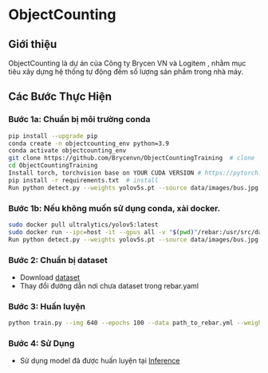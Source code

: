 # ObjectCounting

## Giới thiệu

ObjectCounting là dự án của Công ty Brycen VN và Logitem , nhằm mục tiêu xây dựng hệ thống tự động đếm số lượng sản phẩm trong nhà máy.

## Các Bước Thực Hiện

### Bước 1a: Chuẩn bị môi trường conda

```bash
pip install --upgrade pip
conda create -n objectcounting_env python=3.9
conda activate objectcounting_env
git clone https://github.com/Brycenvn/ObjectCountingTraining  # clone
cd ObjectCountingTraining
Install torch, torchvision base on YOUR CUDA VERSION # https://pytorch.org/
pip install -r requirements.txt  # install
Run python detect.py --weights yolov5s.pt --source data/images/bus.jpg # kiểm tra môi trường đã được cài đặt thành công
```

### Bước 1b: Nếu không muốn sử dụng conda, xài docker.

```bash
sudo docker pull ultralytics/yolov5:latest
sudo docker run --ipc=host -it --gpus all -v "$(pwd)"/rebar:/usr/src/datasets ultralytics/yolov5:latest
Run python detect.py --weights yolov5s.pt --source data/images/bus.jpg # kiểm tra môi trường đã được cài đặt thành công
```

### Bước 2: Chuẩn bị dataset 

- Download [dataset](https://drive.google.com/drive/folders/1N9SwvQ0cRwZWhkkW7O3D2gD17EboFB5y?usp=drive_link)
- Thay đổi đường dẫn nơi chưa dataset trong rebar.yaml

### Bước 3: Huấn luyện 

```bash
python train.py --img 640 --epochs 100 --data path_to_rebar.yml --weights yolov5s.pt
```

### Bước 4: Sử Dụng

- Sử dụng model đã được huấn luyện tại [Inference](https://github.com/Brycenvn/ObjectCountingInference)
